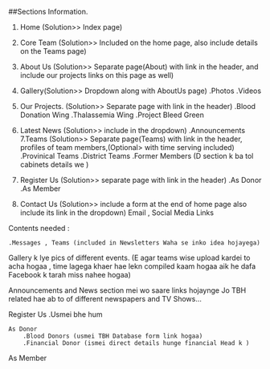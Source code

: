 ##Sections Information.

1. Home (Solution>> Index page)

2. Core Team (Solution>> Included on the home page, also include details on the Teams page)

3. About Us (Solution>> Separate page(About) with link in the header, and include our projects links on this page as well)

4. Gallery(Solution>> Dropdown along with AboutUs page)
	.Photos
	.Videos
5. Our Projects. (Solution>> Separate page with link in the header)
	.Blood Donation Wing
	.Thalassemia Wing
	.Project Bleed Green
6. Latest News (Solution>> include in the dropdown)
	.Announcements
7.Teams (Solution>> Separate page(Teams) with link in the header, profiles of team members,(Optional> with time serving included)
	.Provinical Teams
   	.District Teams
	.Former Members
	(D section k ba tol cabinets details we )
8. Register Us (Solution>> separate page with link in the header)
	.As Donor
	.As Member

9. Contact Us (Solution>> include a form at the end of home page also include its link in the dropdown)
	Email , Social Media Links


Contents needed :

	.Messages , Teams (included in Newsletters Waha se inko idea hojayega)

Gallery k lye pics of different events. (E agar teams wise upload kardei to acha hogaa , time lagega khaer hae lekn compiled 	kaam hogaa aik he dafa Facebook k tarah miss nahee hogaa)

Announcements and News section mei wo saare links hojaynge Jo TBH related hae ab to of different newspapers and TV Shows...

Register Us
	.Usmei bhe hum

	As Donor 
		.Blood Donors (usmei TBH Database form link hogaa)
		.Financial Donor (ismei direct details hunge financial Head k )

  As Member
